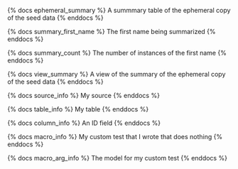 {% docs ephemeral_summary %}
A summmary table of the ephemeral copy of the seed data
{% enddocs %}

{% docs summary_first_name %}
The first name being summarized
{% enddocs %}

{% docs summary_count %}
The number of instances of the first name
{% enddocs %}

{% docs view_summary %}
A view of the summary of the ephemeral copy of the seed data
{% enddocs %}

{% docs source_info %}
My source
{% enddocs %}

{% docs table_info %}
My table
{% enddocs %}

{% docs column_info %}
An ID field
{% enddocs %}

{% docs macro_info %}
My custom test that I wrote that does nothing
{% enddocs %}

{% docs macro_arg_info %}
The model for my custom test
{% enddocs %}
